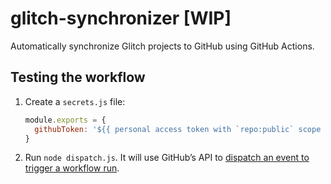 # glitch-synchronizer [WIP]

Automatically synchronize Glitch projects to GitHub using GitHub Actions.

## Testing the workflow

1. Create a `secrets.js` file:

   ```js
   module.exports = {
     githubToken: '${{ personal access token with `repo:public` scope }}',
   }
   ```

2. Run `node dispatch.js`. It will use GitHub’s API to [dispatch an event to trigger a workflow run](https://developer.github.com/v3/repos/#create-a-repository-dispatch-event).

